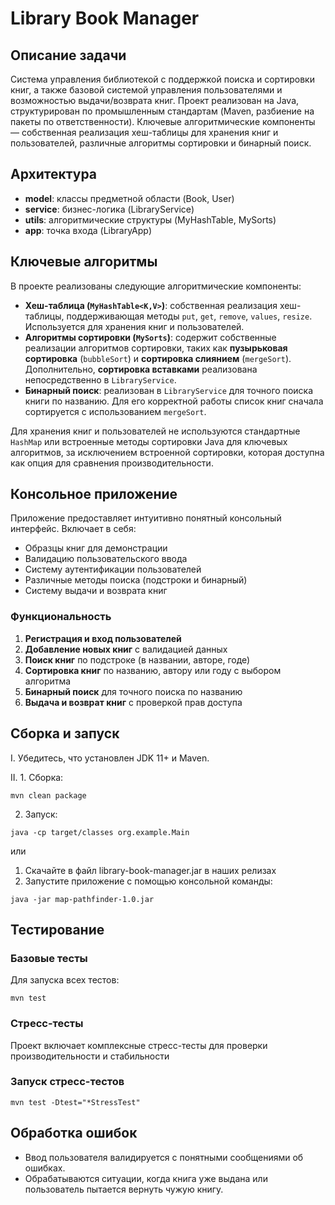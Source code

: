 # Library Book Manager

## Описание задачи
Система управления библиотекой с поддержкой поиска и сортировки книг, а также базовой системой управления пользователями и возможностью выдачи/возврата книг. Проект реализован на Java, структурирован по промышленным стандартам (Maven, разбиение на пакеты по ответственности). Ключевые алгоритмические компоненты — собственная реализация хеш-таблицы для хранения книг и пользователей, различные алгоритмы сортировки и бинарный поиск.

## Архитектура
- **model**: классы предметной области (Book, User)
- **service**: бизнес-логика (LibraryService)
- **utils**: алгоритмические структуры (MyHashTable, MySorts)
- **app**: точка входа (LibraryApp)

## Ключевые алгоритмы
В проекте реализованы следующие алгоритмические компоненты:
- **Хеш-таблица (`MyHashTable<K,V>`)**: собственная реализация хеш-таблицы, поддерживающая методы `put`, `get`, `remove`, `values`, `resize`. Используется для хранения книг и пользователей.
- **Алгоритмы сортировки (`MySorts`)**: содержит собственные реализации алгоритмов сортировки, таких как **пузырьковая сортировка** (`bubbleSort`) и **сортировка слиянием** (`mergeSort`). Дополнительно, **сортировка вставками** реализована непосредственно в `LibraryService`.
- **Бинарный поиск**: реализован в `LibraryService` для точного поиска книги по названию. Для его корректной работы список книг сначала сортируется с использованием `mergeSort`.

Для хранения книг и пользователей не используются стандартные `HashMap` или встроенные методы сортировки Java для ключевых алгоритмов, за исключением встроенной сортировки, которая доступна как опция для сравнения производительности.

## Консольное приложение
Приложение предоставляет интуитивно понятный консольный интерфейс. Включает в себя:
- Образцы книг для демонстрации
- Валидацию пользовательского ввода
- Систему аутентификации пользователей
- Различные методы поиска (подстроки и бинарный)
- Систему выдачи и возврата книг

### Функциональность
1. **Регистрация и вход пользователей**
2. **Добавление новых книг** с валидацией данных
3. **Поиск книг** по подстроке (в названии, авторе, годе)
4. **Сортировка книг** по названию, автору или году с выбором алгоритма
5. **Бинарный поиск** для точного поиска по названию
6. **Выдача и возврат книг** с проверкой прав доступа

## Сборка и запуск
I. Убедитесь, что установлен JDK 11+ и Maven.

II. 1. Сборка: 
   ```
   mvn clean package
   ```
   2. Запуск:
   ```
   java -cp target/classes org.example.Main
   ```
   или

   1. Скачайте в файл library-book-manager.jar в наших релизах
   2. Запустите приложение с помощью консольной команды:
   ```
   java -jar map-pathfinder-1.0.jar
   ```
## Тестирование

### Базовые тесты
Для запуска всех тестов:
```
mvn test
```

### Стресс-тесты
Проект включает комплексные стресс-тесты для проверки производительности и стабильности

### Запуск стресс-тестов
```
mvn test -Dtest="*StressTest"
```

## Обработка ошибок
- Ввод пользователя валидируется с понятными сообщениями об ошибках.
- Обрабатываются ситуации, когда книга уже выдана или пользователь пытается вернуть чужую книгу.
